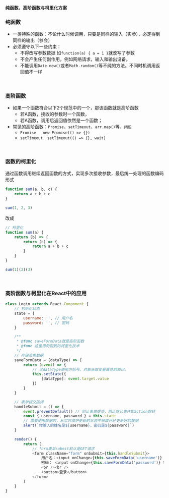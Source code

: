 #### 纯函数、高阶函数与柯里化方案

### 纯函数

- 一类特殊的函数：不论什么时候调用，只要是同样的输入（实参），必定得到同样的输出（参会）
- 必须遵守以下一些约束：
  - 不得改写参数数据 如`function(a) { a = 1 }`就改写了参数
  - 不会产生任何副作用，例如网络请求，输入和输出设备。
  - 不能调用`Date.now()`或者`Math.random()`等不纯的方法。不同时机调用返回值不一样


&emsp;

### 高阶函数

- 如果一个函数符合以下2个规范中的一个，那该函数就是高阶函数
    - 若A函数，接收的参数时一个函数，
    - 若A函数，调用后返回值依然是一个函数；
- 常见的高阶函数：`Promise`、`setTimeout`、`arr.map()`等、`闭包`
    - `Promise   new Promise(() => {})`
    - `setTimeout  setTimeout(() => {}, wait)`

&emsp;

### 函数的柯里化

通过函数调用继续返回函数的方式，实现多次接收参数，最后统一处理的函数编码形式

```js
function sum(a, b, c) {
    return a + b + c
}

sum(1, 2, 3)
```
改成 
```js
// 柯里化
function sum(a) { 
    return (b) => {
        return (c) => {
            return a + b + c
        }
    }
}

sum(1)(2)(3)
```

&emsp;

### 高阶函数与柯里化在React中的应用

```js
class Login extends React.Component {
    // 初始化状态
    state = {
        username: '', // 用户名
        password: '', // 密码
    }

    /**
     * @func saveFormData就是高阶函数
     * @func 这里用的函数的柯里化技术
     */
    // 存储表单数据
    saveFormData = (dataType) => {
        return (event) => {
            // 读dataType使用方括号。对象获取变量属性的知识。
            this.setState({
                [dataType]: event.target.value
            })
        }
    }

    // 表单提交回调
    handleSubmit = () => {
        event.preventDefault() // 阻止表单提交，阻止默认事件即action跳转
        const { username, password } = this.state
        // 需要使用数据时，从实时维护更新的状态中获取已经更新好的数据
        alert(`你输入的姓名是${username}，密码是${password}`)
    }

    render() {
        return (
            // form表单submit默认是GET请求
            <form className="form" onSubmit={this.handleSubmit}>
                用户名：<input onChange={this.saveFormData('username')} type="text" name="username" /> <br /><br />
                密码： <input onChange={this.saveFormData('password')} type="password" name="password" />
                <br /><br />
                <button>登录</button>
            </form>
        )
    }
}
```

